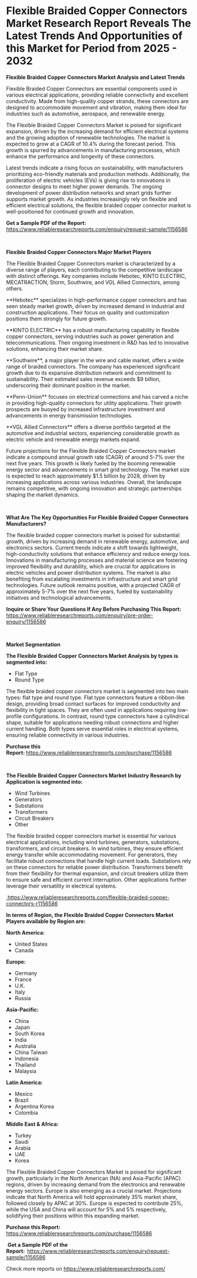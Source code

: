 <p><h1>Flexible Braided Copper Connectors Market Research Report Reveals The Latest Trends And Opportunities of this Market for Period from 2025 - 2032</h1></p><p><strong>Flexible Braided Copper Connectors Market Analysis and Latest Trends</strong></p>
<p><p>Flexible Braided Copper Connectors are essential components used in various electrical applications, providing reliable connectivity and excellent conductivity. Made from high-quality copper strands, these connectors are designed to accommodate movement and vibration, making them ideal for industries such as automotive, aerospace, and renewable energy.</p><p>The Flexible Braided Copper Connectors Market is poised for significant expansion, driven by the increasing demand for efficient electrical systems and the growing adoption of renewable technologies. The market is expected to grow at a CAGR of 10.4% during the forecast period. This growth is spurred by advancements in manufacturing processes, which enhance the performance and longevity of these connectors. </p><p>Latest trends indicate a rising focus on sustainability, with manufacturers prioritizing eco-friendly materials and production methods. Additionally, the proliferation of electric vehicles (EVs) is giving rise to innovations in connector designs to meet higher power demands. The ongoing development of power distribution networks and smart grids further supports market growth. As industries increasingly rely on flexible and efficient electrical solutions, the flexible braided copper connector market is well-positioned for continued growth and innovation.</p></p>
<p><strong>Get a Sample PDF of the Report:&nbsp;</strong> <a href="https://www.reliableresearchreports.com/enquiry/request-sample/1156586?utm_campaign=2278&utm_medium=2&utm_source=Github&utm_content=ia&utm_term=02042025&utm_id=flexible-braided-copper-connectors">https://www.reliableresearchreports.com/enquiry/request-sample/1156586</a></p>
<p>&nbsp;</p>
<p><strong>Flexible Braided Copper Connectors Major Market Players</strong></p>
<p><p>The Flexible Braided Copper Connectors market is characterized by a diverse range of players, each contributing to the competitive landscape with distinct offerings. Key companies include Hebotec, KINTO ELECTRIC, MECATRACTION, Storm, Southwire, and VGL Allied Connectors, among others. </p><p>**Hebotec** specializes in high-performance copper connectors and has seen steady market growth, driven by increased demand in industrial and construction applications. Their focus on quality and customization positions them strongly for future growth.</p><p>**KINTO ELECTRIC** has a robust manufacturing capability in flexible copper connectors, serving industries such as power generation and telecommunications. Their ongoing investment in R&D has led to innovative solutions, enhancing their market share.</p><p>**Southwire**, a major player in the wire and cable market, offers a wide range of braided connectors. The company has experienced significant growth due to its expansive distribution network and commitment to sustainability. Their estimated sales revenue exceeds $9 billion, underscoring their dominant position in the market.</p><p>**Penn-Union** focuses on electrical connections and has carved a niche in providing high-quality connectors for utility applications. Their growth prospects are buoyed by increased infrastructure investment and advancements in energy transmission technologies.</p><p>**VGL Allied Connectors** offers a diverse portfolio targeted at the automotive and industrial sectors, experiencing considerable growth as electric vehicle and renewable energy markets expand.</p><p>Future projections for the Flexible Braided Copper Connectors market indicate a compound annual growth rate (CAGR) of around 5-7% over the next five years. This growth is likely fueled by the booming renewable energy sector and advancements in smart grid technology. The market size is expected to reach approximately $1.5 billion by 2028, driven by increasing applications across various industries. Overall, the landscape remains competitive, with ongoing innovation and strategic partnerships shaping the market dynamics.</p></p>
<p>&nbsp;</p>
<p><strong>What Are The Key Opportunities For Flexible Braided Copper Connectors Manufacturers?</strong></p>
<p><p>The flexible braided copper connectors market is poised for substantial growth, driven by increasing demand in renewable energy, automotive, and electronics sectors. Current trends indicate a shift towards lightweight, high-conductivity solutions that enhance efficiency and reduce energy loss. Innovations in manufacturing processes and material science are fostering improved flexibility and durability, which are crucial for applications in electric vehicles and power distribution systems. The market is also benefiting from escalating investments in infrastructure and smart grid technologies. Future outlook remains positive, with a projected CAGR of approximately 5-7% over the next five years, fueled by sustainability initiatives and technological advancements.</p></p>
<p><strong>Inquire or Share Your Questions If Any Before Purchasing This Report:</strong> <a href="https://www.reliableresearchreports.com/enquiry/pre-order-enquiry/1156586?utm_campaign=2278&utm_medium=2&utm_source=Github&utm_content=ia&utm_term=02042025&utm_id=flexible-braided-copper-connectors">https://www.reliableresearchreports.com/enquiry/pre-order-enquiry/1156586</a></p>
<p>&nbsp;</p>
<p><strong>Market Segmentation</strong></p>
<p><strong>The Flexible Braided Copper Connectors Market Analysis by types is segmented into:</strong></p>
<p><ul><li>Flat Type</li><li>Round Type</li></ul></p>
<p><p>The flexible braided copper connectors market is segmented into two main types: flat type and round type. Flat type connectors feature a ribbon-like design, providing broad contact surfaces for improved conductivity and flexibility in tight spaces. They are often used in applications requiring low-profile configurations. In contrast, round type connectors have a cylindrical shape, suitable for applications needing robust connections and higher current handling. Both types serve essential roles in electrical systems, ensuring reliable connectivity in various industries.</p></p>
<p><strong>Purchase this Report:&nbsp;</strong><a href="https://www.reliableresearchreports.com/purchase/1156586?utm_campaign=2278&utm_medium=2&utm_source=Github&utm_content=ia&utm_term=02042025&utm_id=flexible-braided-copper-connectors">https://www.reliableresearchreports.com/purchase/1156586</a></p>
<p>&nbsp;</p>
<p><strong>The Flexible Braided Copper Connectors Market Industry Research by Application is segmented into:</strong></p>
<p><ul><li>Wind Turbines</li><li>Generators</li><li>Substations</li><li>Transformers</li><li>Circuit Breakers</li><li>Other</li></ul></p>
<p><p>The flexible braided copper connectors market is essential for various electrical applications, including wind turbines, generators, substations, transformers, and circuit breakers. In wind turbines, they ensure efficient energy transfer while accommodating movement. For generators, they facilitate robust connections that handle high current loads. Substations rely on these connectors for reliable power distribution. Transformers benefit from their flexibility for thermal expansion, and circuit breakers utilize them to ensure safe and efficient current interruption. Other applications further leverage their versatility in electrical systems.</p></p>
<p><a href="https://www.reliableresearchreports.com/flexible-braided-copper-connectors-r1156586?utm_campaign=2278&utm_medium=2&utm_source=Github&utm_content=ia&utm_term=02042025&utm_id=flexible-braided-copper-connectors">&nbsp;https://www.reliableresearchreports.com/flexible-braided-copper-connectors-r1156586</a></p>
<p><strong>In terms of Region, the Flexible Braided Copper Connectors Market Players available by Region are:</strong></p>
<p>
    <p> <strong> North America: </strong>
        <ul>
            <li>United States</li>
            <li>Canada</li>
        </ul>
        </p> 
    <p> <strong> Europe: </strong>
        <ul>
            <li>Germany</li>
            <li>France</li>
            <li>U.K.</li>
            <li>Italy</li>
            <li>Russia</li>
        </ul>
        </p> 
    <p> <strong> Asia-Pacific: </strong>
        <ul>
            <li>China</li>
            <li>Japan</li>
            <li>South Korea</li>
            <li>India</li>
            <li>Australia</li>
            <li>China Taiwan</li>
            <li>Indonesia</li>
            <li>Thailand</li>
            <li>Malaysia</li>
        </ul>
        </p> 
    <p> <strong> Latin America: </strong>
        <ul>
            <li>Mexico</li>
            <li>Brazil</li>
            <li>Argentina Korea</li>
            <li>Colombia</li>
        </ul>
        </p> 
    <p> <strong> Middle East & Africa: </strong>
        <ul>
            <li>Turkey</li>
            <li>Saudi</li>
            <li>Arabia</li>
            <li>UAE</li>
            <li>Korea</li>
        </ul>
    </p>
    </p>
<p><p>The Flexible Braided Copper Connectors Market is poised for significant growth, particularly in the North American (NA) and Asia-Pacific (APAC) regions, driven by increasing demand from the electronics and renewable energy sectors. Europe is also emerging as a crucial market. Projections indicate that North America will hold approximately 35% market share, followed closely by APAC at 30%. Europe is expected to contribute 25%, while the USA and China will account for 5% and 5% respectively, solidifying their positions within this expanding market.</p></p>
<p><strong>Purchase this Report: </strong><a href="https://www.reliableresearchreports.com/purchase/1156586?utm_campaign=2278&utm_medium=2&utm_source=Github&utm_content=ia&utm_term=02042025&utm_id=flexible-braided-copper-connectors">https://www.reliableresearchreports.com/purchase/1156586</a></p>
<p>&nbsp;<strong>Get a Sample PDF of the Report:&nbsp;&nbsp;</strong><a href="https://www.reliableresearchreports.com/enquiry/request-sample/1156586?utm_campaign=2278&utm_medium=2&utm_source=Github&utm_content=ia&utm_term=02042025&utm_id=flexible-braided-copper-connectors">https://www.reliableresearchreports.com/enquiry/request-sample/1156586</a></p>
<p><strong></strong></p>
<p>Check more reports on <a href="https://www.reliableresearchreports.com/?utm_campaign=2278&utm_medium=2&utm_source=Github&utm_content=ia&utm_term=02042025&utm_id=flexible-braided-copper-connectors">https://www.reliableresearchreports.com/</a></p>